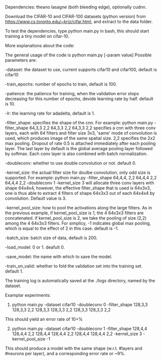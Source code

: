 Dependencies: theano lasagne (both bleeding edge), optionally cudnn.

Download the CIFAR-10 and CIFAR-100 datasets (python version) from https://www.cs.toronto.edu/~kriz/cifar.html, and extract to the data folder.

To test the dependencies, type python main.py in bash, this should start training a tiny model on cifar-10.

More explanations about the code:

The general usage of the code is python main.py [-param value]
Possible parameters are:

-dataset: the dataset to use, current supports cifar10 and cifar100, default is cifar10

-train_epochs: number of epochs to train, default is 100.

-patience: the patience for training, when the validation error stops decreasing for this number of epochs, devide learning rate by half. default is 10.

-lr: the learning rate for adadelta, default is 1.

-filter_shape: specifies the shape of the cnn. For example:
python main.py -filter_shape 64,3,3 2,2 64,3,3 2,2 64,3,3 2,2 specifies a cnn with three conv layers, each with 64 filters and filter size 3x3, 'same' mode of convolution is used, which produces image of the same spatial size. 2,2 specifies the 2x2 max pooling. Dropout of rate 0.5 is attached immediately after each pooling layer. The last layer by default is the global average pooling layer followed by softmax. Each conv layer is also combined with batch normalization.

-doubleconv: whether to use double convolution or not. default 0.

-kernel_size: the actual filter size for doulbe convolution, only odd size is supported. For example:
python main.py -filter_shape 64,4,4, 2,2 64,4,4 2,2 64,4,4 2,2 -doubleconv 1 -kernel_size 3 will allocate three conv layers with shape 64x4x4, however, the effective filter_shape that is used is 64x3x3, one is thus able to extract 4 filters of shape 64x3x3 out of each 64x4x4 by convolution. Default value is 3.

-kernel_pool_size: how to pool the activations along the large filters. As in the previous example, if kernel_pool_size is 1, the 4 64x3x3 filters are concatenated. if kernel_pool_size is 2, we take the pooling of size (2,2) among the 4 64x3x3 filters. For simplicy, -1 indicates global max pooling, which is equal to the effect of 2 in this case. default is -1.

-batch_size: batch size of data, default is 200.

-load_model: 0 or 1. deafult 0.

-save_model: the name with which to save the model. 

-train_on_valid: whether to fold the validation set into the training set. default 1.

The training log is automatically saved at the ./logs directory, named by the dataset.

Examplar experiments:

1. python main.py -dataset cifar10 -doubleconv 0 -filter_shape 128,3,3 128,3,3 2,2 128,3,3 128,3,3 2,2 128,3,3 128,3,3 2,2

  This should yield an error rate of 10+%

2. python main.py -dataset cifar10 -doubleconv 1 -filter_shape 128,4,4 128,4,4 2,2 128,4,4 128,4,4 2,2 128,4,4 128,4,4 2,2 -kernel_size 3 -kernel_pool_size -1

  This should produce a model with the same shape (w.r.t. #layers and #neurons per layer), and a corresponding error rate or ~9%.
  

